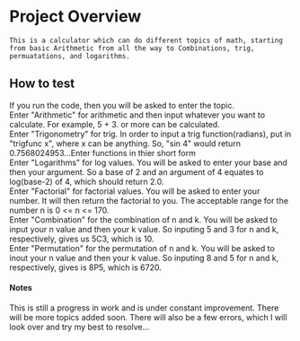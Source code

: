 # Project Overview
    This is a calculator which can do different topics of math, starting from basic Arithmetic from all the way to Combinations, trig, permuatations, and logarithms. 
## How to test
If you run the code, then you will be asked to enter the topic.\
Enter "Arithmetic" for arithmetic and then input whatever you want to calculate. For example, 5 + 3. or more can be calculated.\
Enter "Trigonometry" for trig. In order to input a trig function(radians), put in "trigfunc x", where x can be anything. So, "sin 4" would return 0.7568024953...Enter functions in thier short form\
Enter "Logarithms" for log values. You will be asked to enter your base and then your argument. So a base of 2 and an argument of 4 equates to log(base-2) of 4, which should return 2.0.\
Enter "Factorial" for factorial values. You will be asked to enter your number. It will then return the factorial to you. The acceptable range for the number n is 0 <= n <= 170.\
Enter "Combination" for the combination of n and k. You will be asked to input your n value and then your k value. So inputing 5 and 3 for n and k, respectively, gives us 5C3, which is 10.\
Enter "Permutation" for the permutation of n and k. You will be asked to inout your n value and then your k value. So inputing 8 and 5 for n and k, respectively, gives is 8P5, which is 6720.
#### Notes
This is still a progress in work and is under constant improvement. There will be more topics added soon. There will also be a few errors, which I will look over and try my best to resolve...

